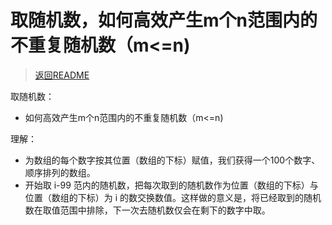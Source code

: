 # 取随机数，如何高效产生m个n范围内的不重复随机数（m<=n)

> [返回README](../../../../README.md)

取随机数： 
- 如何高效产生m个n范围内的不重复随机数（m<=n)


理解：

- 为数组的每个数字按其位置（数组的下标）赋值，我们获得一个100个数字、顺序排列的数组。
- 开始取 i-99 范内的随机数，把每次取到的随机数作为位置（数组的下标）与位置（数组的下标）为 i 的数交换数值。这样做的意义是，将已经取到的随机数在取值范围中排除，下一次去随机数仅会在剩下的数字中取。
